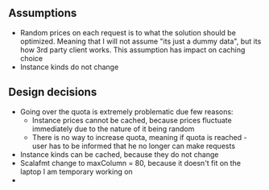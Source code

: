 ## Assumptions

- Random prices on each request is to what the solution should be optimized. Meaning that I will not assume "its just a
  dummy data", but its how 3rd party client works. This assumption has impact on caching choice
- Instance kinds do not change

## Design decisions

- Going over the quota is extremely problematic due few reasons:
    - Instance prices cannot be cached, because prices fluctuate immediately due to the nature of it being random
    - There is no way to increase quota, meaning if quota is reached - user has to be informed that he no longer can
      make requests
- Instance kinds can be cached, because they do not change
- Scalafmt change to maxColumn = 80, because it doesn't fit on the laptop I am temporary working on
- 
